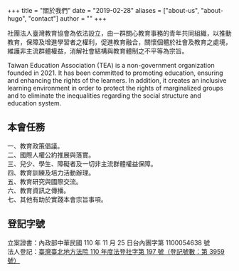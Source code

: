 +++
title = "關於我們"
date = "2019-02-28"
aliases = ["about-us", "about-hugo", "contact"]
author = ""
+++

社團法人臺灣教育協會為依法設立，由一群關心教育事務的青年共同組織，以推動教育，保障及增進學習者之權利，促進教育融合，關懷個體於社會及教育之處境，維護非主流群體權益，消解社會結構與教育體制之不平等為宗旨。

Taiwan Education Association (TEA) is a non-government organization
founded in 2021. It has been committed to promoting education, ensuring and enhancing the rights of the learners. In addition, it creates an inclusive learning environment in order to protect the rights of marginalized groups and to eliminate the inequalities regarding the social structure and education system.

## 本會任務

一、教育政策倡議。  
二、國際人權公約推展與落實。  
三、兒少、學生、障礙者及一切非主流群體權益保障。  
四、教育訓練及培力活動辦理。  
五、教育研究與國際交流。  
六、教育資訊之傳播。  
七、其他有助於實踐本會宗旨事項。

## 登記字號

立案證書：內政部中華民國 110 年 11 月 25 日台內團字第 1100054638 號  
法人登記：[臺灣臺北地方法院 110 年度法登社字第 197 號（登記號數：第 3959 號）](https://www.judicial.gov.tw/tw/cp-144-558709-0f768-1.html)